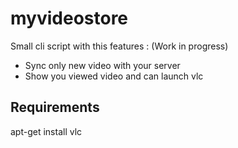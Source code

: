 myvideostore
============

Small cli script with this features : (Work in progress)
  * Sync only new video with your server
  * Show you viewed video and can launch vlc


Requirements
-------------

  apt-get install vlc
